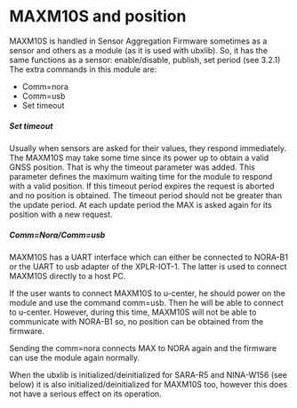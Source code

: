 #	MAXM10S and position
MAXM10S is handled in Sensor Aggregation Firmware sometimes as a sensor and others as a module (as it is used with ubxlib).
So, it has the same functions as a sensor: enable/disable, publish, set period (see 3.2.1)
The extra commands in this module are:
-	Comm=nora
-	Comm=usb
-	Set timeout

##### Set timeout
Usually when sensors are asked for their values, they respond immediately. The MAXM10S may take some time since its power up to obtain a valid GNSS position. That is why the timeout parameter was added. 
This parameter defines the maximum waiting time for the module to respond with a valid position. If this timeout period expires the request is aborted and no position is obtained. The timeout period should not be greater than the update period. At each update period the MAX is asked again for its position with a new request.

##### Comm=Nora/Comm=usb
MAXM10S has a UART interface which can either be connected to NORA-B1 or the UART to usb adapter of the XPLR-IOT-1. The latter is used to connect MAXM10S directly to a host PC.

If the user wants to connect MAXM10S to u-center, he should power on the module and use the command comm=usb. Then he will be able to connect to u-center. However, during this time, MAXM10S will not be able to communicate with NORA-B1 so, no position can be obtained from the firmware.

Sending the comm=nora connects MAX to NORA again and the firmware can use the module again normally.


When the ubxlib is initialized/deinitialized for SARA-R5 and NINA-W156 (see below) it is also initialized/deinitialized for MAXM10S too, however this does not have a serious effect on its operation.
